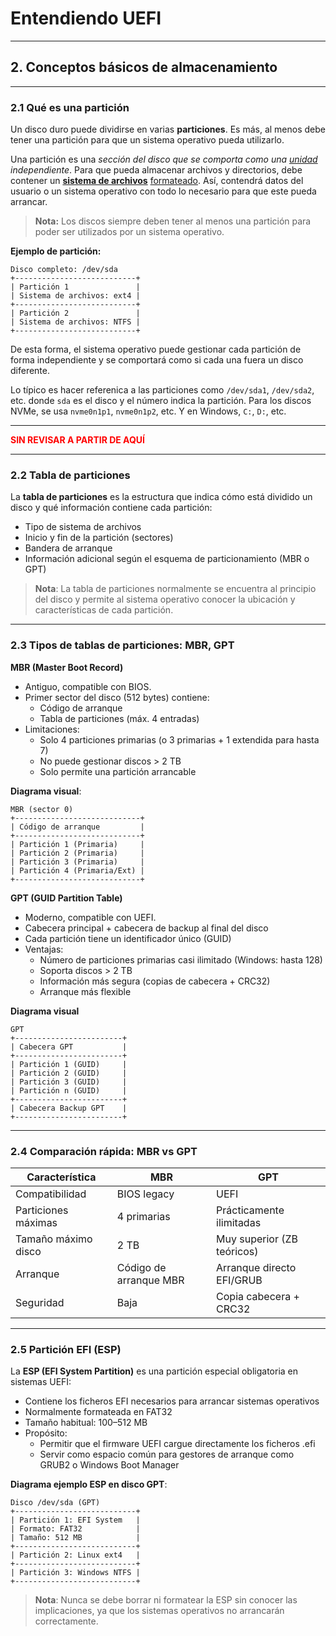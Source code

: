 # Entendiendo UEFI

---

## 2. Conceptos básicos de almacenamiento

---

### 2.1 Qué es una partición

Un disco duro puede dividirse en varias **particiones**. Es más, al menos debe tener una partición para que un sistema 
operativo pueda utilizarlo.

Una partición es una _sección del disco que se comporta como una [unidad](99-glosario.md#unidad) 
independiente_. Para que pueda almacenar archivos y directorios, debe contener un 
**[sistema de archivos](99-glosario.md#sistema-de-archivos)** [formateado](99-glosario.md#formato). 
Así, contendrá datos del usuario o un sistema operativo con todo lo necesario para que este pueda arrancar.

> **Nota:** Los discos siempre deben tener al menos una partición para poder ser utilizados por un sistema operativo.

**Ejemplo de partición:**

```text
Disco completo: /dev/sda
+---------------------------+
| Partición 1               |
| Sistema de archivos: ext4 |
+---------------------------+
| Partición 2               |
| Sistema de archivos: NTFS |
+---------------------------+
```

De esta forma, el sistema operativo puede gestionar cada partición de forma independiente y se comportará como si cada
una fuera un disco diferente.

Lo típico es hacer referenica a las particiones como `/dev/sda1`, `/dev/sda2`, etc. donde `sda` es el disco y el 
número indica la partición. Para los discos NVMe, se usa `nvme0n1p1`, `nvme0n1p2`, etc. Y en Windows, `C:`, `D:`, etc.

---

<span style="color: red; font-weight: bold;">
SIN REVISAR A PARTIR DE AQUÍ
</span>

---

### 2.2 Tabla de particiones

La **tabla de particiones** es la estructura que indica cómo está dividido un disco y qué información contiene cada
partición:

- Tipo de sistema de archivos
- Inicio y fin de la partición (sectores)
- Bandera de arranque
- Información adicional según el esquema de particionamiento (MBR o GPT)

> **Nota**: La tabla de particiones normalmente se encuentra al principio del disco y permite al sistema operativo conocer
> la ubicación y características de cada partición.

---

### 2.3 Tipos de tablas de particiones: MBR, GPT

**MBR (Master Boot Record)**

- Antiguo, compatible con BIOS.
- Primer sector del disco (512 bytes) contiene:
    - Código de arranque
    - Tabla de particiones (máx. 4 entradas)
- Limitaciones:
    - Solo 4 particiones primarias (o 3 primarias + 1 extendida para hasta 7)
    - No puede gestionar discos > 2 TB
    - Solo permite una partición arrancable

**Diagrama visual**:

```text
MBR (sector 0)
+----------------------------+
| Código de arranque         |
+----------------------------+
| Partición 1 (Primaria)     |
| Partición 2 (Primaria)     |
| Partición 3 (Primaria)     |
| Partición 4 (Primaria/Ext) |
+----------------------------+
```

**GPT (GUID Partition Table)**

- Moderno, compatible con UEFI.
- Cabecera principal + cabecera de backup al final del disco
- Cada partición tiene un identificador único (GUID)
- Ventajas:
    - Número de particiones primarias casi ilimitado (Windows: hasta 128)
    - Soporta discos > 2 TB
    - Información más segura (copias de cabecera + CRC32)
    - Arranque más flexible

**Diagrama visual**

```text
GPT
+------------------------+
| Cabecera GPT           |
+------------------------+
| Partición 1 (GUID)     |
| Partición 2 (GUID)     |
| Partición 3 (GUID)     |
| Partición n (GUID)     |
+------------------------+
| Cabecera Backup GPT    |
+------------------------+
```

---

### 2.4 Comparación rápida: MBR vs GPT

| Característica      | MBR                    | GPT                        |
|---------------------|------------------------|----------------------------|
| Compatibilidad      | BIOS legacy            | UEFI                       |
| Particiones máximas | 	4 primarias         | Prácticamente ilimitadas   |
| Tamaño máximo disco | 2 TB                   | Muy superior (ZB teóricos) |
| Arranque            | Código de arranque MBR | Arranque directo EFI/GRUB  | 
| Seguridad           | Baja                   | Copia cabecera + CRC32     |                     

---

### 2.5 Partición EFI (ESP)

La **ESP (EFI System Partition)** es una partición especial obligatoria en sistemas UEFI:

- Contiene los ficheros EFI necesarios para arrancar sistemas operativos
- Normalmente formateada en FAT32
- Tamaño habitual: 100–512 MB
- Propósito:
    - Permitir que el firmware UEFI cargue directamente los ficheros .efi
    - Servir como espacio común para gestores de arranque como GRUB2 o Windows Boot Manager

**Diagrama ejemplo ESP en disco GPT**:

```text
Disco /dev/sda (GPT)
+---------------------------+
| Partición 1: EFI System   |
| Formato: FAT32            |
| Tamaño: 512 MB            |
+---------------------------+
| Partición 2: Linux ext4   |
+---------------------------+
| Partición 3: Windows NTFS |
+---------------------------+
```

> **Nota**: Nunca se debe borrar ni formatear la ESP sin conocer las implicaciones, ya que los sistemas operativos no 
> arrancarán correctamente.
